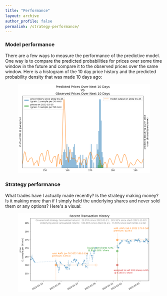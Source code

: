 ```yaml
---
title: "Performance"
layout: archive
author_profile: false
permalink: /strategy-performance/
---
```



### Model performance
There are a few ways to measure the performance of the predictive model.  One way is to compare the predicted probabilities for prices over some time window in the future and compare it to the observed prices over the same window.  Here is a histogram of the 10 day price history and the predicted probability density that was made 10 days ago:

<figure class="half">
    <a href="../images/prediction_vs_outcome.png"><img src="../images/prediction_vs_outcome.png"></a>
</figure>

### Strategy performance
What trades have I actually made recently? Is the strategy making money?  Is it making more than if I simply held the underlying shares and never sold them or any options? Here's a visual:
<figure class="half">
    <a href="../images/prediction_vs_outcome.png"><img src="../images/transaction_history.png"></a>
</figure>
